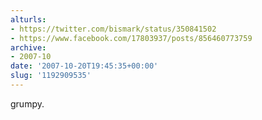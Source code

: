 ```yaml
---
alturls:
- https://twitter.com/bismark/status/350841502
- https://www.facebook.com/17803937/posts/856460773759
archive:
- 2007-10
date: '2007-10-20T19:45:35+00:00'
slug: '1192909535'
---
```


grumpy.

